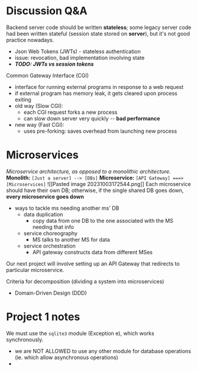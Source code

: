 # Discussion Q&A
Backend server code should be written **stateless**; some legacy server code had been written stateful (session state stored on **server**), but it's not good practice nowadays.
- Json Web Tokens (JWTs) - stateless authentication
- issue: revocation, bad implementation involving state
- ***TODO: JWTs vs session tokens***

Common Gateway Interface (CGI)
- interface for running external programs in response to a web request
- if external program has memory leak, it gets cleared upon process exiting
- old way (Slow CGI):
	- each CGI request forks a new process
	- can slow down server very quickly -- **bad performance**
- new way (Fast CGI):
	- uses pre-forking: saves overhead from launching new process
# Microservices
*Microservice architecture, as opposed to a monolithic architecture.*
**Monolith:**
`[Just a server] --> [DBs]`
**Microservice:**
`[API Gateway] ===> [Microservices]`
![[Pasted image 20231003172544.png]]
Each microservice should have their own DB; otherwise, if the single shared DB goes down, **every microservice goes down**
- ways to tackle ms needing another ms' DB
	- data duplication
		- copy data from one DB to the one associated with the MS needing that info
	- service choreography
		- MS talks to another MS for data
	- service orchestration
		- API gateway constructs data from different MSes

Our next project will involve setting up an API Gateway that redirects to particular microservice.

Criteria for decomposition (dividing a system into microservices)
- Domain-Driven Design (DDD)

# Project 1 notes
We must use the `sqlite3` module (Exception e), which works synchronously.
- we are NOT ALLOWED to use any other module for database operations (ie. which allow asynchronous operations)
- 